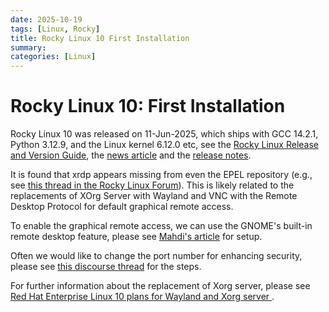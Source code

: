```yaml
---
date: 2025-10-19
tags: [Linux, Rocky]
title: Rocky Linux 10 First Installation
summary:
categories: [Linux]
---
```


# Rocky Linux 10: First Installation

Rocky Linux 10 was released on 11-Jun-2025, which ships with GCC 14.2.1, Python 3.12.9,  and the Linux kernel 6.12.0 etc, see the [Rocky Linux Release and Version Guide](https://wiki.rockylinux.org/rocky/version/), the [news article](https://rockylinux.org/news/rocky-linux-10-0-ga-release) and the [release notes](https://docs.rockylinux.org/release_notes/10_0/).


<!-- more -->

It is found that xrdp appears missing from even the EPEL repository (e.g., see [this thread in the Rocky Linux Forum](https://forums.rockylinux.org/t/cannot-find-install-xrdp-on-rocky-linux-10-dnf-search-no-match/19573)).  This is likely related to the replacements of XOrg Server with Wayland  and VNC with the Remote Desktop Protocol for default graphical remote access.

To enable the graphical remote access, we can use the  GNOME's built-in remote desktop feature, please see [Mahdi's article](https://itstorage.net/index.php/ldce/laa/588-rocky10rdp) for setup.

Often we would like to change the port number for enhancing security, please see [this discourse thread](https://discourse.gnome.org/t/possible-to-use-custom-ports-for-desktop-sharing-remote-login/21884) for the steps.

For further information about the replacement of Xorg server, please see [Red Hat Enterprise Linux 10 plans for Wayland and Xorg server ](https://www.redhat.com/en/blog/rhel-10-plans-wayland-and-xorg-server).


